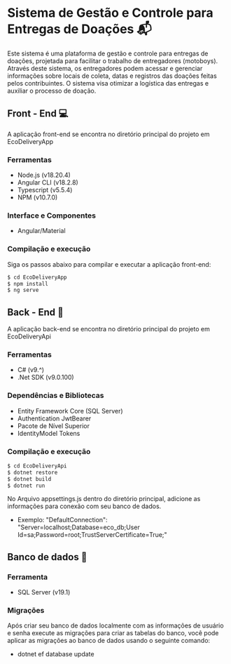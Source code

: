 # Sistema de Gestão e Controle para Entregas de Doações :mailbox_with_mail:

Este sistema é uma plataforma de gestão e controle para entregas de doações, projetada para facilitar o trabalho de entregadores (motoboys). Através deste sistema, os entregadores podem acessar e gerenciar informações sobre locais de coleta, datas e registros das doações feitas pelos contribuintes. O sistema visa otimizar a logística das entregas e auxiliar o processo de doação.

## Front - End :computer:
A aplicação front-end se encontra no diretório principal do projeto em EcoDeliveryApp
### Ferramentas
- Node.js (v18.20.4)
- Angular CLI (v18.2.8)
- Typescript (v5.5.4)
- NPM (v10.7.0)
### Interface e Componentes
- Angular/Material
### Compilação e execução
Siga os passos abaixo para compilar e executar a aplicação front-end:
```bash
$ cd EcoDeliveryApp
$ npm install
$ ng serve
```
## Back - End :wrench:
A aplicação back-end se encontra no diretório principal do projeto em EcoDeliveryApi
  ### Ferramentas
  - C# (v9.^)
  - .Net SDK (v9.0.100)
  ### Dependências e Bibliotecas
  -  Entity Framework Core (SQL Server)
  -  Authentication JwtBearer
  - Pacote de Nível Superior
  - IdentityModel Tokens                                  
  ### Compilação e execução
  ```bash
  $ cd EcoDeliveryApi
  $ dotnet restore
  $ dotnet build
  $ dotnet run
  ```
No Arquivo appsettings.js dentro do diretório principal, adicione as informações para conexão com seu banco de dados.
- Exemplo:  "DefaultConnection": "Server=localhost;Database=eco_db;User Id=sa;Password=root;TrustServerCertificate=True;"

## Banco de dados :bank:
### Ferramenta
- SQL Server (v19.1)
### Migrações
Após criar seu banco de dados localmente com as informações de usuário e senha execute as migrações para criar as tabelas do banco, você pode aplicar as migrações ao banco de dados usando o seguinte comando:
- dotnet ef database update

  



